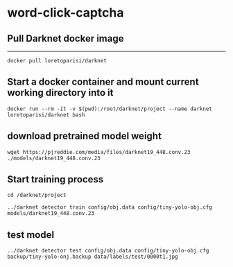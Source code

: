 word-click-captcha
==============================

## Pull Darknet docker image
---------------------------------
```
docker pull loretoparisi/darknet
```


##  Start a docker container and mount current working directory into it
```
docker run --rm -it -v $(pwd):/root/darknet/project --name darknet loretoparisi/darknet bash
```

## download pretrained model weight
```
wget https://pjreddie.com/media/files/darknet19_448.conv.23 ./models/darknet19_448.conv.23
```

## Start training process
```
cd /darknet/project

../darknet detector train config/obj.data config/tiny-yolo-obj.cfg models/darknet19_448.conv.23
```

## test model
```
../darknet detector test config/obj.data config/tiny-yolo-obj.cfg backup/tiny-yolo-onj.backup data/labels/test/0000t1.jpg
```